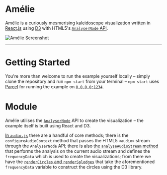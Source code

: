 # Amélie

Amélie is a curiously mesmerising kaleidoscope visualization written in
[React.js](http://facebook.github.io/react) using [D3](http://d3js.org) with
HTML5's
[`AnalyserNode` API](https://developer.mozilla.org/en-US/docs/Web/API/AnalyserNode).

![Amélie Screenshot](http://i.imgur.com/Ycuwn7b.png)

---

# Getting Started

You're more than welcome to run the example yourself locally &ndash; simply
clone the repository and run `npm start` from your terminal &ndash; `npm start`
uses [Parcel](https://parceljs.org) for running the example on
[`0.0.0.0:1234`](http://127.0.0.1:1234).

# Module

Amélie utilises the
[`AnalyserNode`](https://developer.mozilla.org/en-US/docs/Web/API/AnalyserNode)
API to create the visualization &ndash; the example itself is built using React
and D3.

[In `audio.js`](https://github.com/InoreNeronI/Amelie/blob/main/src/scripts/player.js)
there are a handful of core methods; there is the `configureAudioContext` method
that passes the HTML5 `<audio>` stream through the `AnalyserNode` API; there is
also
[the `analyseAudioStream` method](https://github.com/InoreNeronI/Amelie/blob/main/src/scripts/visualizer.js)
that performs the analysis on the current audio stream and defines the
`frequencyData` which is used to create the visualizations; from there we have
the
[`renderCircles` and `renderSplodges`](https://github.com/InoreNeronI/Amelie/blob/main/src/scripts/canvas.js)
that take the aforementioned `frequencyData` variable to construct the circles
using the D3 library.
